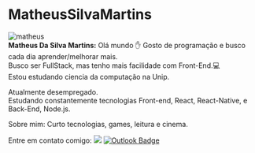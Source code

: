 
# MatheusSilvaMartins
<img src="http://github.com/MatheusSilvaMartins.png" alt="matheus"/> <br/>
**Matheus Da Silva Martins:** Olá mundo :hand: Gosto de programação e busco cada dia aprender/melhorar mais.<br/>Busco ser FullStack, mas tenho mais facilidade com Front-End.:computer: 
<br/>Estou estudando ciencia da computação na Unip.

Atualmente desempregado. <br/>
Estudando constantemente tecnologias Front-end, React, React-Native, e Back-End, Node.js.

Sobre mim: Curto tecnologias, games, leitura e cinema.

Entre em contato comigo: [![](https://img.shields.io/badge/Linkedin-blue)](https://www.linkedin.com/in/matheus-martins-8a031015b/) [![Outlook Badge](https://img.shields.io/badge/Outlook-blue)](mailto:matheus_smartins96@hotmail.com)

<!---
Matheus-S-Martins/Matheus-S-Martins is a ✨ special ✨ repository because its `README.md` (this file) appears on your GitHub profile.
You can click the Preview link to take a look at your changes.
--->
